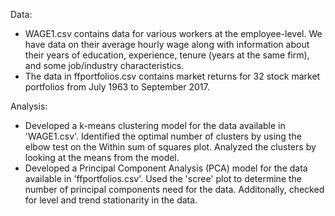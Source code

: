 Data:
- WAGE1.csv contains data for various workers at the employee-level. We have data on their average hourly wage along with information about their years of education, experience, tenure (years at the same firm), and some job/industry characteristics.
- The data in ffportfolios.csv contains market returns for 32 stock market portfolios from July 1963 to September 2017.

Analysis:
- Developed a k-means clustering model for the data available in 'WAGE1.csv'. Identified the optimal number of clusters by using the elbow test on the Within sum of squares plot. Analyzed the clusters by looking at the means from the model.
- Developed a Principal Component Analysis (PCA) model for the data available in 'ffportfolios.csv'. Used the 'scree' plot to determine the number of principal components need for the data. Additonally, checked for level and trend stationarity in the data.
